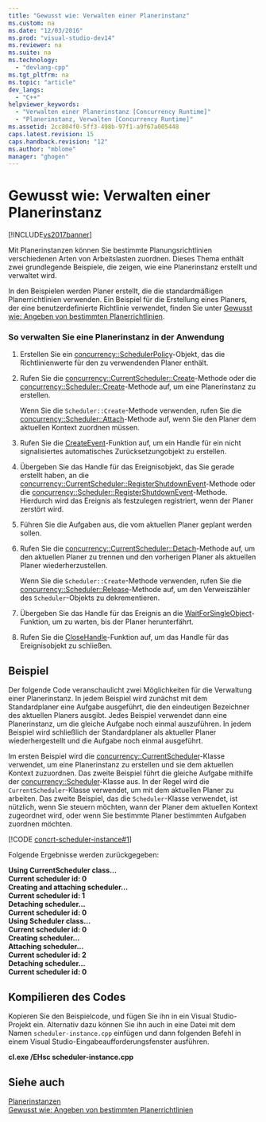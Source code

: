 ```yaml
---
title: "Gewusst wie: Verwalten einer Planerinstanz"
ms.custom: na
ms.date: "12/03/2016"
ms.prod: "visual-studio-dev14"
ms.reviewer: na
ms.suite: na
ms.technology: 
  - "devlang-cpp"
ms.tgt_pltfrm: na
ms.topic: "article"
dev_langs: 
  - "C++"
helpviewer_keywords: 
  - "Verwalten einer Planerinstanz [Concurrency Runtime]"
  - "Planerinstanz, Verwalten [Concurrency Runtime]"
ms.assetid: 2cc804f0-5ff3-498b-97f1-a9f67a005448
caps.latest.revision: 15
caps.handback.revision: "12"
ms.author: "mblome"
manager: "ghogen"
---
```

# Gewusst wie: Verwalten einer Planerinstanz
[!INCLUDE[vs2017banner](../../assembler/inline/includes/vs2017banner.md)]

Mit Planerinstanzen können Sie bestimmte Planungsrichtlinien verschiedenen Arten von Arbeitslasten zuordnen.  Dieses Thema enthält zwei grundlegende Beispiele, die zeigen, wie eine Planerinstanz erstellt und verwaltet wird.  
  
 In den Beispielen werden Planer erstellt, die die standardmäßigen Planerrichtlinien verwenden.  Ein Beispiel für die Erstellung eines Planers, der eine benutzerdefinierte Richtlinie verwendet, finden Sie unter [Gewusst wie: Angeben von bestimmten Planerrichtlinien](../../parallel/concrt/how-to-specify-specific-scheduler-policies.md).  
  
### So verwalten Sie eine Planerinstanz in der Anwendung  
  
1.  Erstellen Sie ein [concurrency::SchedulerPolicy](../../parallel/concrt/reference/schedulerpolicy-class.md)\-Objekt, das die Richtlinienwerte für den zu verwendenden Planer enthält.  
  
2.  Rufen Sie die [concurrency::CurrentScheduler::Create](../Topic/CurrentScheduler::Create%20Method.md)\-Methode oder die [concurrency::Scheduler::Create](../Topic/Scheduler::Create%20Method.md)\-Methode auf, um eine Planerinstanz zu erstellen.  
  
     Wenn Sie die `Scheduler::Create`\-Methode verwenden, rufen Sie die [concurrency::Scheduler::Attach](../Topic/Scheduler::Attach%20Method.md)\-Methode auf, wenn Sie den Planer dem aktuellen Kontext zuordnen müssen.  
  
3.  Rufen Sie die [CreateEvent](http://msdn.microsoft.com/library/windows/desktop/ms682396)\-Funktion auf, um ein Handle für ein nicht signalisiertes automatisches Zurücksetzungobjekt zu erstellen.  
  
4.  Übergeben Sie das Handle für das Ereignisobjekt, das Sie gerade erstellt haben, an die [concurrency::CurrentScheduler::RegisterShutdownEvent](../Topic/CurrentScheduler::RegisterShutdownEvent%20Method.md)\-Methode oder die [concurrency::Scheduler::RegisterShutdownEvent](../Topic/Scheduler::RegisterShutdownEvent%20Method.md)\-Methode.  Hierdurch wird das Ereignis als festzulegen registriert, wenn der Planer zerstört wird.  
  
5.  Führen Sie die Aufgaben aus, die vom aktuellen Planer geplant werden sollen.  
  
6.  Rufen Sie die [concurrency::CurrentScheduler::Detach](../Topic/CurrentScheduler::Detach%20Method.md)\-Methode auf, um den aktuellen Planer zu trennen und den vorherigen Planer als aktuellen Planer wiederherzustellen.  
  
     Wenn Sie die `Scheduler::Create`\-Methode verwenden, rufen Sie die [concurrency::Scheduler::Release](../Topic/Scheduler::Release%20Method.md)\-Methode auf, um den Verweiszähler des `Scheduler`\-Objekts zu dekrementieren.  
  
7.  Übergeben Sie das Handle für das Ereignis an die [WaitForSingleObject](http://msdn.microsoft.com/library/windows/desktop/ms687032)\-Funktion, um zu warten, bis der Planer herunterfährt.  
  
8.  Rufen Sie die [CloseHandle](http://msdn.microsoft.com/library/windows/desktop/ms724211)\-Funktion auf, um das Handle für das Ereignisobjekt zu schließen.  
  
## Beispiel  
 Der folgende Code veranschaulicht zwei Möglichkeiten für die Verwaltung einer Planerinstanz.  In jedem Beispiel wird zunächst mit dem Standardplaner eine Aufgabe ausgeführt, die den eindeutigen Bezeichner des aktuellen Planers ausgibt.  Jedes Beispiel verwendet dann eine Planerinstanz, um die gleiche Aufgabe noch einmal auszuführen.  In jedem Beispiel wird schließlich der Standardplaner als aktueller Planer wiederhergestellt und die Aufgabe noch einmal ausgeführt.  
  
 Im ersten Beispiel wird die [concurrency::CurrentScheduler](../../parallel/concrt/reference/currentscheduler-class.md)\-Klasse verwendet, um eine Planerinstanz zu erstellen und sie dem aktuellen Kontext zuzuordnen.  Das zweite Beispiel führt die gleiche Aufgabe mithilfe der [concurrency::Scheduler](../../parallel/concrt/reference/scheduler-class.md)\-Klasse aus.  In der Regel wird die `CurrentScheduler`\-Klasse verwendet, um mit dem aktuellen Planer zu arbeiten.  Das zweite Beispiel, das die `Scheduler`\-Klasse verwendet, ist nützlich, wenn Sie steuern möchten, wann der Planer dem aktuellen Kontext zugeordnet wird, oder wenn Sie bestimmte Planer bestimmten Aufgaben zuordnen möchten.  
  
 [!CODE [concrt-scheduler-instance#1](../CodeSnippet/VS_Snippets_ConcRT/concrt-scheduler-instance#1)]  
  
 Folgende Ergebnisse werden zurückgegeben:  
  
  **Using CurrentScheduler class...**  
**Current scheduler id: 0**  
**Creating and attaching scheduler...**  
**Current scheduler id: 1**  
**Detaching scheduler...**  
**Current scheduler id: 0**  
**Using Scheduler class...**  
**Current scheduler id: 0**  
**Creating scheduler...**  
**Attaching scheduler...**  
**Current scheduler id: 2**  
**Detaching scheduler...**  
**Current scheduler id: 0**   
## Kompilieren des Codes  
 Kopieren Sie den Beispielcode, und fügen Sie ihn in ein Visual Studio\-Projekt ein. Alternativ dazu können Sie ihn auch in eine Datei mit dem Namen `scheduler-instance.cpp` einfügen und dann folgenden Befehl in einem Visual Studio\-Eingabeaufforderungsfenster ausführen.  
  
 **cl.exe \/EHsc scheduler\-instance.cpp**  
  
## Siehe auch  
 [Planerinstanzen](../../parallel/concrt/scheduler-instances.md)   
 [Gewusst wie: Angeben von bestimmten Planerrichtlinien](../../parallel/concrt/how-to-specify-specific-scheduler-policies.md)